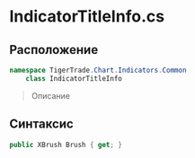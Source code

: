 
# IndicatorTitleInfo.cs
## Расположение
```csharp
namespace TigerTrade.Chart.Indicators.Common  
    class IndicatorTitleInfo
```

> Описание

## Синтаксис
```csharp
public XBrush Brush { get; }
```
